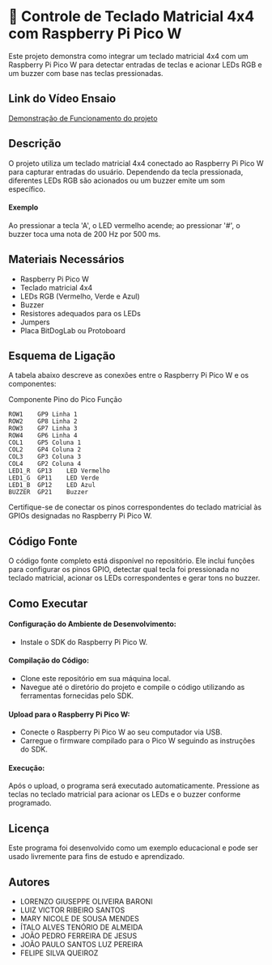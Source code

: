 
# 🚀 Controle de Teclado Matricial 4x4 com Raspberry Pi Pico W

Este projeto demonstra como integrar um teclado matricial 4x4 com um Raspberry Pi Pico W para detectar entradas de teclas e acionar LEDs RGB e um buzzer com base nas teclas pressionadas.

## Link do Vídeo Ensaio

[Demonstração de Funcionamento do projeto](https://www.youtube.com/watch?v=KdWpkYnVu8g)

## Descrição

O projeto utiliza um teclado matricial 4x4 conectado ao Raspberry Pi Pico W para capturar entradas do usuário. Dependendo da tecla pressionada, diferentes LEDs RGB são acionados ou um buzzer emite um som específico. 
#### Exemplo 
Ao pressionar a tecla 'A', o LED vermelho acende; ao pressionar '#', o buzzer toca uma nota de 200 Hz por 500 ms.

## Materiais Necessários

- Raspberry Pi Pico W
- Teclado matricial 4x4
- LEDs RGB (Vermelho, Verde e Azul)
- Buzzer
- Resistores adequados para os LEDs
- Jumpers
- Placa BitDogLab ou Protoboard
  
## Esquema de Ligação

A tabela abaixo descreve as conexões entre o Raspberry Pi Pico W e os componentes:

Componente	Pino do Pico	Função
```
ROW1	GP9	Linha 1
ROW2	GP8	Linha 2
ROW3	GP7	Linha 3
ROW4	GP6	Linha 4
COL1	GP5	Coluna 1
COL2	GP4	Coluna 2
COL3	GP3	Coluna 3
COL4	GP2	Coluna 4
LED1_R	GP13	LED Vermelho
LED1_G	GP11	LED Verde
LED1_B	GP12	LED Azul
BUZZER	GP21	Buzzer
```

Certifique-se de conectar os pinos correspondentes do teclado matricial às GPIOs designadas no Raspberry Pi Pico W.

## Código Fonte

O código fonte completo está disponível no repositório. Ele inclui funções para configurar os pinos GPIO, detectar qual tecla foi pressionada no teclado matricial, acionar os LEDs correspondentes e gerar tons no buzzer.

## Como Executar

#### Configuração do Ambiente de Desenvolvimento:

- Instale o SDK do Raspberry Pi Pico W.

#### Compilação do Código:

- Clone este repositório em sua máquina local.
- Navegue até o diretório do projeto e compile o código utilizando as ferramentas fornecidas pelo SDK.

#### Upload para o Raspberry Pi Pico W:

- Conecte o Raspberry Pi Pico W ao seu computador via USB.
- Carregue o firmware compilado para o Pico W seguindo as instruções do SDK.

#### Execução:

Após o upload, o programa será executado automaticamente.
Pressione as teclas no teclado matricial para acionar os LEDs e o buzzer conforme programado.

## Licença

Este programa foi desenvolvido como um exemplo educacional e pode ser usado livremente para fins de estudo e aprendizado.

## Autores

- LORENZO GIUSEPPE OLIVEIRA BARONI
- LUIZ VICTOR RIBEIRO SANTOS
- MARY NICOLE DE SOUSA MENDES
- ÍTALO ALVES TENÓRIO DE ALMEIDA
- JOÃO PEDRO FERREIRA DE JESUS
- JOÃO PAULO SANTOS LUZ PEREIRA
- FELIPE SILVA QUEIROZ
